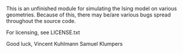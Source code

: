 This is an unfinished module for simulating the Ising model on various geometries.
Because of this, there may be/are various bugs spread throughout the source code.

For licensing, see LICENSE.txt

Good luck,
  Vincent Kuhlmann
  Samuel Klumpers
